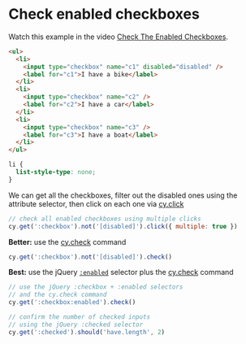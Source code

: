 # Check enabled checkboxes

<!-- fiddle Check the enabled checkboxes -->

Watch this example in the video [Check The Enabled Checkboxes](https://youtu.be/YQGGtz00JA8).

```html
<ul>
  <li>
    <input type="checkbox" name="c1" disabled="disabled" />
    <label for="c1">I have a bike</label>
  </li>
  <li>
    <input type="checkbox" name="c2" />
    <label for="c2">I have a car</label>
  </li>
  <li>
    <input type="checkbox" name="c3" />
    <label for="c3">I have a boat</label>
  </li>
</ul>
```

```css hide
li {
  list-style-type: none;
}
```

We can get all the checkboxes, filter out the disabled ones using the attribute selector, then click on each one via [cy.click](https://on.cypress.io/click)

```js skip
// check all enabled checkboxes using multiple clicks
cy.get(':checkbox').not('[disabled]').click({ multiple: true })
```

**Better:** use the [cy.check](https://on.cypress.io/check) command

```js skip
cy.get(':checkbox').not('[disabled]').check()
```

**Best:** use the jQuery [`:enabled`](https://api.jquery.com/enabled-selector/) selector plus the [cy.check](https://on.cypress.io/check) command

```js
// use the jQuery :checkbox + :enabled selectors
// and the cy.check command
cy.get(':checkbox:enabled').check()
```

```js
// confirm the number of checked inputs
// using the jQuery :checked selector
cy.get(':checked').should('have.length', 2)
```

<!-- fiddle-end -->
